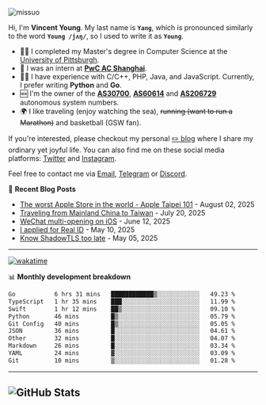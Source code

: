 <p align="left"> <img src="https://komarev.com/ghpvc/?username=missuo&label=Profile%20views&color=0e75b6&style=flat" alt="missuo" /> </p>

Hi, I'm **Vincent Young**. My last name is **`Yang`**, which is pronounced similarly to the word **`Young /jʌŋ/`**, so I used to write it as **`Young`**.

- 👨‍🎓 I completed my Master's degree in Computer Science at the [University of Pittsburgh](https://www.pitt.edu).
- 💼 I was an intern at **[PwC AC Shanghai](https://www.linkedin.com/company/pwc-ac-shanghai/)**.
- 👨‍💻 I have experience with C/C++, PHP, Java, and JavaScript. Currently, I prefer writing **Python** and **Go**.
- 🆕 I'm the owner of the **[AS30700](https://bgp.tools/as/30700)**, **[AS60614](https://bgp.tools/as/60614)** and **[AS206729](https://bgp.tools/as/206729)** autonomous system numbers.
- 🌍 I like traveling (enjoy watching the sea), ~~running (want to run a Marathon)~~ and basketball (GSW fan).

If you're interested, please checkout my personal [✏️ blog](https://missuo.me/) where I share my ordinary yet joyful life. You can also find me on these social media platforms: [Twitter](https://twitter.com/m1ssuo) and [Instagram](https://www.instagram.com/missuo.me).

Feel free to contact me via [Email](mailto:me@owo.nz), [Telegram](https://t.me/missuo) or [Discord](https://discordapp.com/users/missuo#7448).

📝 **Recent Blog Posts**
- [The worst Apple Store in the world - Apple Taipei 101](https://missuo.me/posts/taipei-101-apple-store/) - August 02, 2025
- [Traveling from Mainland China to Taiwan](https://missuo.me/posts/china-to-taiwan/) - July 20, 2025
- [WeChat multi-opening on iOS](https://missuo.me/posts/wechat-ios-multi-open/) - June 12, 2025
- [I applied for Real ID](https://missuo.me/posts/real-id/) - May 10, 2025
- [Know ShadowTLS too late](https://missuo.me/posts/shadowtls/) - May 05, 2025

-------

[![wakatime](https://wakatime.com/badge/user/c13cd961-40ca-417a-afb6-1f9ea8ac295c.svg)](https://wakatime.com/@missuo)

📊 **Monthly development breakdown**
<!--START_SECTION:waka-->

```txt
Go           6 hrs 31 mins   ████████████▒░░░░░░░░░░░░   49.23 %
TypeScript   1 hr 35 mins    ███░░░░░░░░░░░░░░░░░░░░░░   11.99 %
Swift        1 hr 12 mins    ██▒░░░░░░░░░░░░░░░░░░░░░░   09.10 %
Python       46 mins         █▒░░░░░░░░░░░░░░░░░░░░░░░   05.79 %
Git Config   40 mins         █▒░░░░░░░░░░░░░░░░░░░░░░░   05.05 %
JSON         36 mins         █░░░░░░░░░░░░░░░░░░░░░░░░   04.61 %
Other        32 mins         █░░░░░░░░░░░░░░░░░░░░░░░░   04.07 %
Markdown     26 mins         █░░░░░░░░░░░░░░░░░░░░░░░░   03.34 %
YAML         24 mins         ▓░░░░░░░░░░░░░░░░░░░░░░░░   03.09 %
Git          10 mins         ▒░░░░░░░░░░░░░░░░░░░░░░░░   01.28 %
```

<!--END_SECTION:waka-->

-------

![GitHub Stats](https://github-readme-stats-opal-alpha-76.vercel.app/api?username=missuo&show_icons=true&theme=transparent)
-------

